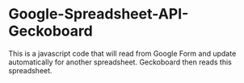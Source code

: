 Google-Spreadsheet-API-Geckoboard
=================================
This is a javascript code that will read from Google Form and update automatically for another spreadsheet. Geckoboard then reads this spreadsheet.
